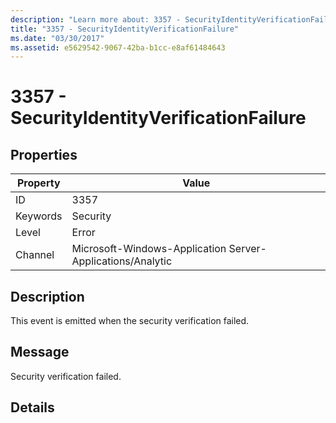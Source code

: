 ```yaml
---
description: "Learn more about: 3357 - SecurityIdentityVerificationFailure"
title: "3357 - SecurityIdentityVerificationFailure"
ms.date: "03/30/2017"
ms.assetid: e5629542-9067-42ba-b1cc-e8af61484643
---
```

# 3357 - SecurityIdentityVerificationFailure

## Properties

| Property | Value |
| - | - |
|ID|3357|  
|Keywords|Security|  
|Level|Error|  
|Channel|Microsoft-Windows-Application Server-Applications/Analytic|  
  
## Description  

 This event is emitted when the security verification failed.  
  
## Message  

 Security verification failed.  
  
## Details
